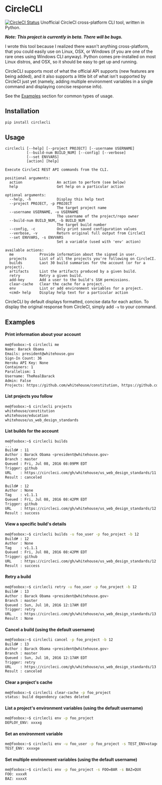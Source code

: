 # CircleCLI
[![CircleCI Status](https://circleci.com/gh/TheRealJoeLinux/circlecli.svg?style=shield&circle-token=5d41a4ad3ebf7b82cb08ff2b0539cf1acb2dfed9)](https://circleci.com/gh/TheRealJoeLinux/circlecli)
Unofficial CircleCI cross-platform CLI tool, written in Python.

**_Note: This project is currently in beta. There will be bugs._**

I wrote this tool because I realized there wasn't anything cross-platform, that you could easily use on Linux, OSX, or Windows (if you are one of the rare ones using Windows CLI anyway). Python comes pre-installed on most Linux distros, and OSX, so it should be easy to get up and running.

CircleCLI supports most of what the official API supports (new features are being added), and it also supports a little bit of what isn't supported by CircleCI just yet (namely, adding multiple environment variables in a single command and displaying concise response info).

See the [Examples](#examples) section for common types of usage.

## Installation
```bash
pip install circlecli
```

## Usage
```
circlecli [--help] [--project PROJECT] [--username USERNAME]
          [--build-num BUILD_NUM] [--config] [--verbose]
          [--set ENVVARS]
          [action] [help]
  
Execute CircleCI REST API commands from the CLI.
  
positional arguments:
  action                An action to perform (see below)
  help                  Get help on a particular action
  
optional arguments:
  --help, -h            Display this help text
  --project PROJECT, -p PROJECT
                        The target project name
  --username USERNAME, -u USERNAME
                        The username of the project/repo owner
  --build-num BUILD_NUM, -b BUILD_NUM
                        The target build number
  --config, -c          Only print saved configuration values
  --verbose, -v         Return original full output from CircleCI
  --set ENVVARS, -s ENVVARS
                        Set a variable (used with 'env' action)
  
available actions:
  me            Provide information about the signed in user.
  projects      List of all the projects you're following on CircleCI.
  builds        Last 30 build summaries for the account (or for a project).
  artifacts     List the artifacts produced by a given build.
  retry         Retry a given build.
  add-key       Add a user to the build's SSH permissions.
  clear-cache   Clear the cache for a project.
  env           List or add environment variables for a project.
  <cmd> help    Display help text for a particular action
```
CircleCLI by default displays formatted, concise data for each action.
To display the original response from CircleCI, simply add `-v` to your command.

## Examples
#### Print information about your account
```bash
me@foobox:~$ circlecli me
Name: Barack Obama
Emails: president@whitehouse.gov
Sign-In Count: 36
Heroku API Key: None
Containers: 1
Parallelism: 1
Username: TheRealBarack
Admin: False
Projects: https://github.com/whitehouse/constitution, https://github.com/whitehouse/education, https://github.com/whitehouse/us_web_design_standards
```
#### List projects you follow
```bash
me@foobox:~$ circlecli projects
whitehouse/constitution
whitehouse/education
whitehouse/us_web_design_standards
```
#### List builds for the account
```bash
me@foobox:~$ circlecli builds
...
Build# : 11
Author : Barack Obama <president@whitehouse.gov>
Branch : master
Queued : Fri, Jul 08, 2016 08:09PM EDT
Trigger: github
URL    : https://circleci.com/gh/whitehouse/us_web_design_standards/11
Result : canceled

Build# : 12
Author : None
Tag    : v1.1.1
Queued : Fri, Jul 08, 2016 08:42PM EDT
Trigger: github
URL    : https://circleci.com/gh/whitehouse/us_web_design_standards/12
Result : success
```
#### View a specific build's details
```bash
me@foobox:~$ circlecli builds -u foo_user -p foo_project -b 12
Build# : 12
Author : None
Tag    : v1.1.1
Queued : Fri, Jul 08, 2016 08:42PM EDT
Trigger: github
URL    : https://circleci.com/gh/whitehouse/us_web_design_standards/12
Result : success
```
#### Retry a build
```bash
me@foobox:~$ circlecli retry -u foo_user -p foo_project -b 12
Build# : 13
Author : Barack Obama <president@whitehouse.gov>
Branch : master
Queued : Sun, Jul 10, 2016 12:17AM EDT
Trigger: retry
URL    : https://circleci.com/gh/whitehouse/us_web_design_standards/13
Result : None
```
#### Cancel a build (using the default username)
```bash
me@foobox:~$ circlecli cancel -p foo_project -b 12
Build# : 13
Author : Barack Obama <president@whitehouse.gov>
Branch : master
Queued : Sun, Jul 10, 2016 12:17AM EDT
Trigger: retry
URL    : https://circleci.com/gh/whitehouse/us_web_design_standards/13
Result : canceled
```
#### Clear a project's cache
```bash
me@foobox:~$ circlecli clear-cache -p foo_project
status: build dependency caches deleted
```
#### List a project's environment variables (using the default username)
```bash
me@foobox:~$ circlecli env -p foo_project
DEPLOY_ENV: xxxxg
```
#### Set an environment variable
```bash
me@foobox:~$ circlecli env -u foo_user -p foo_project -s TEST_ENV=stage
TEST_ENV: xxxxge
```
#### Set multiple environment variables (using the default username)
```bash
me@foobox:~$ circlecli env -p foo_project -s FOO=BAR -s BAZ=QUX
FOO: xxxxR
BAZ: xxxxX
```
